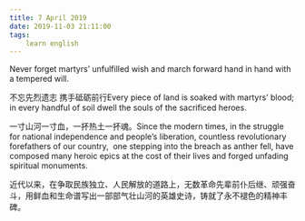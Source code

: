 ```yaml
---
title: 7 April 2019
date: 2019-11-03 21:11:00
tags:
    learn english
---
```

Never forget martyrs’ unfulfilled wish and march forward hand
in hand with a tempered will. 

不忘先烈遗志 携手砥砺前行Every piece of land is soaked with martyrs’ blood; in every handful of soil dwell
the souls of the sacrificed heroes. 

一寸山河一寸血，一抔热土一抔魂。Since the modern times, in the struggle for
national independence and people’s liberation, countless revolutionary forefathers of our country,  one stepping into the breach as anther fell,
have composed many heroic epics at the cost of their lives and forged unfading
spiritual monuments. 

近代以来，在争取民族独立、人民解放的道路上，无数革命先辈前仆后继、顽强奋斗，用鲜血和生命谱写出一部部气壮山河的英雄史诗，铸就了永不褪色的精神丰碑。